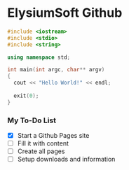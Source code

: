 # ElysiumSoft Github

```cpp
#include <iostream>
#include <stdio>
#include <string>

using namespace std;

int main(int argc, char** argv)
{
  cout << "Hello World!" << endl;
  
  exit(0);
}
```

### My To-Do List
- [X] Start a Github Pages site
- [ ] Fill it with content
- [ ] Create all pages
- [ ] Setup downloads and information
